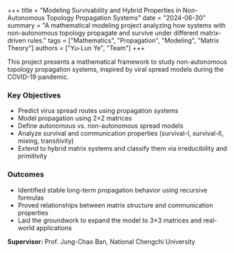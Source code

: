 
+++
title = "Modeling Survivability and Hybrid Properties in Non-Autonomous Topology Propagation Systems"
date = "2024-06-30"
summary = "A mathematical modeling project analyzing how systems with non-autonomous topology propagate and survive under different matrix-driven rules."
tags = ["Mathematics", "Propagation", "Modeling", "Matrix Theory"]
authors = ["Yu-Lun Ye", "Team"]
+++

This project presents a mathematical framework to study non-autonomous topology propagation systems, inspired by viral spread models during the COVID-19 pandemic.

### Key Objectives
- Predict virus spread routes using propagation systems
- Model propagation using 2×2 matrices
- Define autonomous vs. non-autonomous spread models
- Analyze survival and communication properties (survival-I, survival-II, mixing, transitivity)
- Extend to hybrid matrix systems and classify them via irreducibility and primitivity

### Outcomes
- Identified stable long-term propagation behavior using recursive formulas
- Proved relationships between matrix structure and communication properties
- Laid the groundwork to expand the model to 3×3 matrices and real-world applications

**Supervisor:** Prof. Jung-Chao Ban, National Chengchi University
